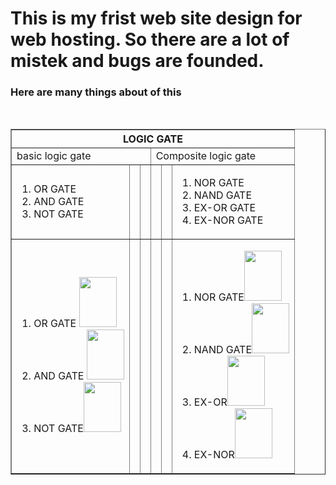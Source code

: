 <h1> This is my frist web site design for web hosting. So there are a lot of mistek and bugs are founded.</h1>
<h3>Here are many things about of this </h3>
﻿<html>
<body>
<table border="1"align="center">
<tr><th colspan="7"> LOGIC GATE</th></tr>
<tr><td colspan="3"> basic logic gate</td>
<td colspan="4"> Composite logic gate</td></tr>
<tr><td><ol><li>OR GATE</li>
<li>AND GATE</li>
<li>NOT GATE</li></ol></td>
<td></td><td></td><td><td>
<td><ol><li>NOR GATE</li>
<li>NAND GATE</li>
<li>EX-OR GATE</li>
<li>EX-NOR GATE</li></td></tr>
<tr><td><ol><li>OR GATE <img src="20-09-26-640px-Or-gate-en.svg.png"height="80"width="60"></li>
<li>AND GATE <img src="20-08-48-images.jpg"height="80"width="60"></li>
<li>NOT GATE<img src="20-24-21-images.jpg"height="80"width="60"></li>
</ol></td>
<td></td>
<td></td>
<td></td>
<td></td>
<td><ol><li>NOR GATE<img src="20-09-19-images.jpg"height="80"width="60"></li>
<li>NAND GATE<img src="20-26-21-images.jpg"height="80"width="60"></li>
<li>EX-OR<img src="20-09-09-images.jpg"height="80"width="60"></li>
<li>EX-NOR<img src="20-35-50-556px-Xnor-gate-en.svg.png"height="80"width="60"></li></td>
</tr>
</table>
</body>
</html>

